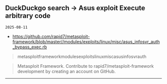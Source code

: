 ## DuckDuckgo search -> Asus exploit Execute arbitrary code
`2025-08-11`

* https://github.com/rapid7/metasploit-framework/blob/master//modules/exploits/linux/misc/asus_infosvr_auth_bypass_exec.rb

<blockquote>
 metasploitframeworkmodulesexploitslinuxmiscasusinfosvrauth
</blockquote>
<blockquote>
Metasploit Framework. Contribute to rapid7/metasploit-framework development by creating an account on GitHub.
</blockquote>

---

